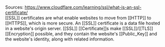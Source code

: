 Sources:
https://www.cloudflare.com/learning/ssl/what-is-an-ssl-certificate/
\
[[SSL]] certificates are what enable websites to move from [[HTTP]] to [[HTTPS]], which is more secure. An [[SSL]] certificate is a data file hosted in a website's origin server. [[SSL]] [[Certificate]]s make [[SSL]]/[[TLS]] [[Encryption]] possible, and they contain the website's [[Public_Key]] and the website's identity, along with related information.

